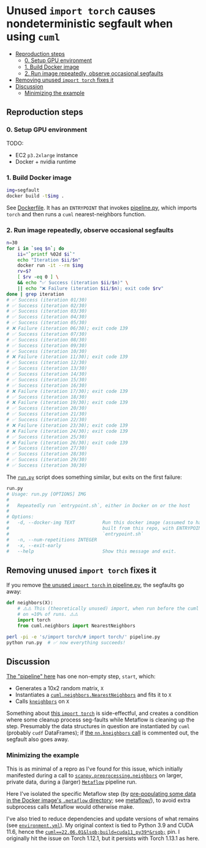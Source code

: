 # Unused `import torch` causes nondeterministic segfault when using `cuml`

- [Reproduction steps](#repro)
  - [0. Setup GPU environment](#setup)
  - [1. Build Docker image](#build)
  - [2. Run image repeatedly, observe occasional segfaults](#run)
- [Removing unused `import torch` fixes it](#import)
- [Discussion](#import)
  - [Minimizing the example](#minimizing)

## Reproduction steps <a id="repro"></a>
### 0. Setup GPU environment <a id="setup"></a>
TODO:
- EC2 `p3.2xlarge` instance
- Docker + nvidia runtime

### 1. Build Docker image <a id="build"></a>
```bash
img=segfault
docker build -t$img .
```

See [Dockerfile](Dockerfile). It has an `ENTRYPOINT` that invokes [pipeline.py], which imports `torch` and then runs a `cuml` nearest-neighbors function.

### 2. Run image repeatedly, observe occasional segfaults <a id="run"></a>
```bash
n=30
for i in `seq $n`; do
    ii="`printf %02d $i`"
    echo "Iteration $ii/$n"
    docker run -it --rm $img
    rv=$?
    [ $rv -eq 0 ] \
    && echo "✅ Success (iteration $ii/$n)" \
    || echo "❌ Failure (iteration $ii/$n); exit code $rv"
done | grep iteration
# ✅ Success (iteration 01/30)
# ✅ Success (iteration 02/30)
# ✅ Success (iteration 03/30)
# ✅ Success (iteration 04/30)
# ✅ Success (iteration 05/30)
# ❌ Failure (iteration 06/30); exit code 139
# ✅ Success (iteration 07/30)
# ✅ Success (iteration 08/30)
# ✅ Success (iteration 09/30)
# ✅ Success (iteration 10/30)
# ❌ Failure (iteration 11/30); exit code 139
# ✅ Success (iteration 12/30)
# ✅ Success (iteration 13/30)
# ✅ Success (iteration 14/30)
# ✅ Success (iteration 15/30)
# ✅ Success (iteration 16/30)
# ❌ Failure (iteration 17/30); exit code 139
# ✅ Success (iteration 18/30)
# ❌ Failure (iteration 19/30); exit code 139
# ✅ Success (iteration 20/30)
# ✅ Success (iteration 21/30)
# ✅ Success (iteration 22/30)
# ❌ Failure (iteration 23/30); exit code 139
# ❌ Failure (iteration 24/30); exit code 139
# ✅ Success (iteration 25/30)
# ❌ Failure (iteration 26/30); exit code 139
# ✅ Success (iteration 27/30)
# ✅ Success (iteration 28/30)
# ✅ Success (iteration 29/30)
# ✅ Success (iteration 30/30)
```

The [`run.py`](run.py) script does something similar, but exits on the first failure:
```bash
run.py
# Usage: run.py [OPTIONS] IMG
#
#   Repeatedly run `entrypoint.sh`, either in Docker on or the host
#
# Options:
#   -d, --docker-img TEXT          Run this docker image (assumed to have been
#                                  built from this repo, with ENTRYPOINT
#                                  `entrypoint.sh`
#   -n, --num-repetitions INTEGER
#   -x, --exit-early
#   --help                         Show this message and exit.
```

## Removing unused `import torch` fixes it <a id="import"></a>
If you remove [the unused `import torch` in pipeline.py][`import torch`], the segfaults go away:
```python
def neighbors(X):
    # ⚠️️⚠️ This (theoretically unused) import, when run before the cuml import below it, causes the pipeline to segfault
    # on ≈10% of runs. ⚠️⚠️
    import torch
    from cuml.neighbors import NearestNeighbors
```

```bash
perl -pi -e 's/import torch/# import torch/' pipeline.py
python run.py  # ✅ now everything succeeds!
```

## Discussion <a id="import"></a>
[The "pipeline" here](pipeline.py) has one non-empty step, `start`, which:
- Generates a 10x2 random matrix, `X`
- Instantiates a [`cuml.neighbors.NearestNeighbors`] and fits it to `X`
- Calls [`kneighbors`] on `X`

Something about [this `import torch`][`import torch`] is side-effectful, and creates a condition where some cleanup process seg-faults while Metaflow is cleaning up the step. Presumably the data structures in question are instantiated by `cuml` (probably `cudf` DataFrames); if [the `nn.kneighbors` call](pipeline.py#L21-L22) is commented out, the segfault also goes away.

### Minimizing the example <a id="minimizing"></a>
This is as minimal of a repro as I've found for this issue, which initially manifested during a call to [`scanpy.preprocessing.neighbors`] on larger, private data, during a (larger) [`Metaflow`] pipeline run.

Here I've isolated the specific Metaflow step (by [pre-populating some data in the Docker image's `.metaflow` directory](Dockerfile#L39); see [metaflow/](metaflow)), to avoid extra subprocess calls Metaflow would otherwise make.

I've also tried to reduce dependencies and update versions of what remains (see [`environment.yml`]). My original context is tied to Python 3.9 and CUDA 11.6, hence the [`cuml==22.06.01&lsqb;build=cuda11_py39*&rsqb;`](environment.yml#L8) pin. I originally hit the issue on Torch 1.12.1, but it persists with Torch 1.13.1 as here.


[`scanpy.preprocessing.neighbors`]: https://github.com/scverse/scanpy/blob/1.8.2/scanpy/neighbors/__init__.py#L52
[`scanpy.neighbors.compute_neighbors_rapids`]: https://github.com/scverse/scanpy/blob/1.8.2/scanpy/neighbors/__init__.py#L318
[`environment.yml`]: environment.yml
[`cuml.neighbors.NearestNeighbors`]: https://github.com/rapidsai/cuml/blob/v22.06.01/python/cuml/neighbors/nearest_neighbors.pyx#L153
[`kneighbors`]: https://github.com/rapidsai/cuml/blob/v22.06.01/python/cuml/neighbors/nearest_neighbors.pyx#L482
[`Metaflow`]: https://metaflow.org/
[`import torch`]: pipeline.py#L14
[pipeline.py]: pipeline.py
